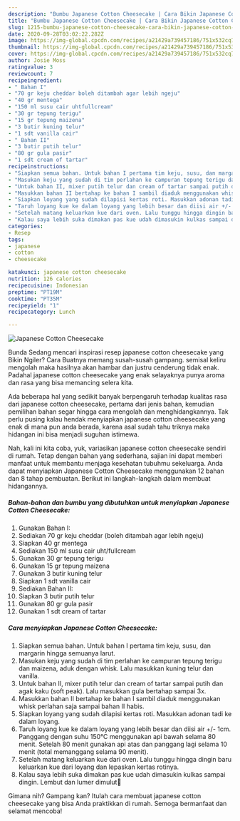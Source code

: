```yaml
---
description: "Bumbu Japanese Cotton Cheesecake | Cara Bikin Japanese Cotton Cheesecake Yang Paling Enak"
title: "Bumbu Japanese Cotton Cheesecake | Cara Bikin Japanese Cotton Cheesecake Yang Paling Enak"
slug: 1215-bumbu-japanese-cotton-cheesecake-cara-bikin-japanese-cotton-cheesecake-yang-paling-enak
date: 2020-09-28T03:02:22.282Z
image: https://img-global.cpcdn.com/recipes/a21429a739457186/751x532cq70/japanese-cotton-cheesecake-foto-resep-utama.jpg
thumbnail: https://img-global.cpcdn.com/recipes/a21429a739457186/751x532cq70/japanese-cotton-cheesecake-foto-resep-utama.jpg
cover: https://img-global.cpcdn.com/recipes/a21429a739457186/751x532cq70/japanese-cotton-cheesecake-foto-resep-utama.jpg
author: Josie Moss
ratingvalue: 3
reviewcount: 7
recipeingredient:
- " Bahan I"
- "70 gr keju cheddar boleh ditambah agar lebih ngeju"
- "40 gr mentega"
- "150 ml susu cair uhtfullcream"
- "30 gr tepung terigu"
- "15 gr tepung maizena"
- "3 butir kuning telur"
- "1 sdt vanilla cair"
- " Bahan II"
- "3 butir putih telur"
- "80 gr gula pasir"
- "1 sdt cream of tartar"
recipeinstructions:
- "Siapkan semua bahan. Untuk bahan I pertama tim keju, susu, dan margarin hingga semuanya larut."
- "Masukan keju yang sudah di tim perlahan ke campuran tepung terigu dan maizena, aduk dengan whisk. Lalu masukkan kuning telur dan vanilla."
- "Untuk bahan II, mixer putih telur dan cream of tartar sampai putih dan agak kaku (soft peak). Lalu masukkan gula bertahap sampai 3x."
- "Masukkan bahan II bertahap ke bahan I sambil diaduk menggunakan whisk perlahan saja sampai bahan II habis."
- "Siapkan loyang yang sudah dilapisi kertas roti. Masukkan adonan tadi ke dalam loyang."
- "Taruh loyang kue ke dalam loyang yang lebih besar dan diisi air +/- 1cm. Panggang dengan suhu 150°C menggunakan api bawah selama 80 menit. Setelah 80 menit gunakan api atas dan panggang lagi selama 10 menit (total memanggang selama 90 menit)."
- "Setelah matang keluarkan kue dari oven. Lalu tunggu hingga dingin baru keluarkan kue dari loyang dan lepaskan kertas rotinya."
- "Kalau saya lebih suka dimakan pas kue udah dimasukin kulkas sampai dingin. Lembut dan lumer dimulut🤤"
categories:
- Resep
tags:
- japanese
- cotton
- cheesecake

katakunci: japanese cotton cheesecake 
nutrition: 126 calories
recipecuisine: Indonesian
preptime: "PT19M"
cooktime: "PT35M"
recipeyield: "1"
recipecategory: Lunch

---
```



![Japanese Cotton Cheesecake](https://img-global.cpcdn.com/recipes/a21429a739457186/751x532cq70/japanese-cotton-cheesecake-foto-resep-utama.jpg)

Bunda Sedang mencari inspirasi resep japanese cotton cheesecake yang Bikin Ngiler? Cara Buatnya memang susah-susah gampang. semisal keliru mengolah maka hasilnya akan hambar dan justru cenderung tidak enak. Padahal japanese cotton cheesecake yang enak selayaknya punya aroma dan rasa yang bisa memancing selera kita.



Ada beberapa hal yang sedikit banyak berpengaruh terhadap kualitas rasa dari japanese cotton cheesecake, pertama dari jenis bahan, kemudian pemilihan bahan segar hingga cara mengolah dan menghidangkannya. Tak perlu pusing kalau hendak menyiapkan japanese cotton cheesecake yang enak di mana pun anda berada, karena asal sudah tahu triknya maka hidangan ini bisa menjadi suguhan istimewa.


Nah, kali ini kita coba, yuk, variasikan japanese cotton cheesecake sendiri di rumah. Tetap dengan bahan yang sederhana, sajian ini dapat memberi manfaat untuk membantu menjaga kesehatan tubuhmu sekeluarga. Anda dapat menyiapkan Japanese Cotton Cheesecake menggunakan 12 bahan dan 8 tahap pembuatan. Berikut ini langkah-langkah dalam membuat hidangannya.

<!--inarticleads1-->

##### Bahan-bahan dan bumbu yang dibutuhkan untuk menyiapkan Japanese Cotton Cheesecake:

1. Gunakan  Bahan I:
1. Sediakan 70 gr keju cheddar (boleh ditambah agar lebih ngeju)
1. Siapkan 40 gr mentega
1. Sediakan 150 ml susu cair uht/fullcream
1. Gunakan 30 gr tepung terigu
1. Gunakan 15 gr tepung maizena
1. Gunakan 3 butir kuning telur
1. Siapkan 1 sdt vanilla cair
1. Sediakan  Bahan II:
1. Siapkan 3 butir putih telur
1. Gunakan 80 gr gula pasir
1. Gunakan 1 sdt cream of tartar




<!--inarticleads2-->

##### Cara menyiapkan Japanese Cotton Cheesecake:

1. Siapkan semua bahan. Untuk bahan I pertama tim keju, susu, dan margarin hingga semuanya larut.
1. Masukan keju yang sudah di tim perlahan ke campuran tepung terigu dan maizena, aduk dengan whisk. Lalu masukkan kuning telur dan vanilla.
1. Untuk bahan II, mixer putih telur dan cream of tartar sampai putih dan agak kaku (soft peak). Lalu masukkan gula bertahap sampai 3x.
1. Masukkan bahan II bertahap ke bahan I sambil diaduk menggunakan whisk perlahan saja sampai bahan II habis.
1. Siapkan loyang yang sudah dilapisi kertas roti. Masukkan adonan tadi ke dalam loyang.
1. Taruh loyang kue ke dalam loyang yang lebih besar dan diisi air +/- 1cm. Panggang dengan suhu 150°C menggunakan api bawah selama 80 menit. Setelah 80 menit gunakan api atas dan panggang lagi selama 10 menit (total memanggang selama 90 menit).
1. Setelah matang keluarkan kue dari oven. Lalu tunggu hingga dingin baru keluarkan kue dari loyang dan lepaskan kertas rotinya.
1. Kalau saya lebih suka dimakan pas kue udah dimasukin kulkas sampai dingin. Lembut dan lumer dimulut🤤




Gimana nih? Gampang kan? Itulah cara membuat japanese cotton cheesecake yang bisa Anda praktikkan di rumah. Semoga bermanfaat dan selamat mencoba!

